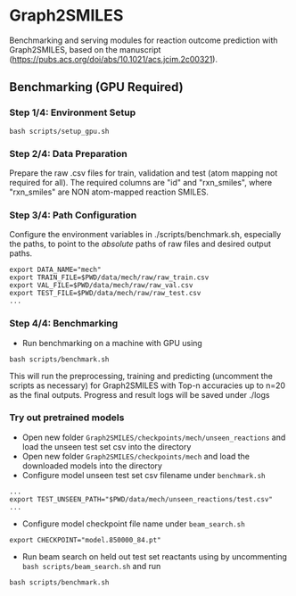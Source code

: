 # Graph2SMILES

Benchmarking and serving modules for reaction outcome prediction with Graph2SMILES, based on the manuscript (https://pubs.acs.org/doi/abs/10.1021/acs.jcim.2c00321).

## Benchmarking (GPU Required)

### Step 1/4: Environment Setup
```
bash scripts/setup_gpu.sh
```

### Step 2/4: Data Preparation

Prepare the raw .csv files for train, validation and test (atom mapping not required for all). The required columns are "id" and "rxn_smiles", where "rxn_smiles" are NON atom-mapped reaction SMILES.

### Step 3/4: Path Configuration

Configure the environment variables in ./scripts/benchmark.sh, especially the paths, to point to the *absolute* paths of raw files and desired output paths.
```
export DATA_NAME="mech"
export TRAIN_FILE=$PWD/data/mech/raw/raw_train.csv
export VAL_FILE=$PWD/data/mech/raw/raw_val.csv
export TEST_FILE=$PWD/data/mech/raw/raw_test.csv
...
```

### Step 4/4: Benchmarking

- Run benchmarking on a machine with GPU using
```
bash scripts/benchmark.sh
```
This will run the preprocessing, training and predicting (uncomment the scripts as necessary) for Graph2SMILES with Top-n accuracies up to n=20 as the final outputs. Progress and result logs will be saved under ./logs

### Try out pretrained models

- Open new folder `Graph2SMILES/checkpoints/mech/unseen_reactions` and load the unseen test set csv into the directory
- Open new folder `Graph2SMILES/checkpoints/mech` and load the downloaded models into the directory
- Configure model unseen test set csv filename under `benchmark.sh`
```
...
export TEST_UNSEEN_PATH="$PWD/data/mech/unseen_reactions/test.csv"
...
```
- Configure model checkpoint file name under `beam_search.sh`
```
export CHECKPOINT="model.850000_84.pt"
```

- Run beam search on held out test set reactants using by uncommenting `bash scripts/beam_search.sh` and run
```
bash scripts/benchmark.sh
```

